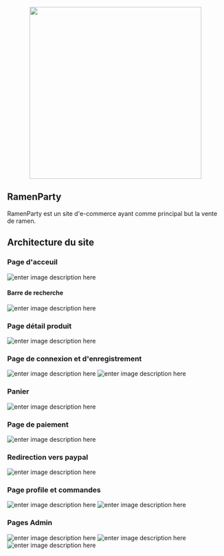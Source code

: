 <p align="center"><img src="https://i.imgur.com/rqGKyW8.png" width="400"></p>

## RamenParty

RamenParty est un site d'e-commerce ayant comme principal but la vente de ramen.

## Architecture du site

### Page d'acceuil

![enter image description here](https://files.legroupedamis.best/pBb4nx.png)

#### Barre de recherche
![enter image description here](https://files.legroupedamis.best/8CytzD.gif)

### Page détail produit

![enter image description here](https://files.legroupedamis.best/KduDNO.png)

### Page de connexion et d'enregistrement
![enter image description here](https://files.legroupedamis.best/7hkABk.png)
![enter image description here](https://files.legroupedamis.best/LwfkiJ.png)

### Panier
![enter image description here](https://files.legroupedamis.best/J9UbwD.png)

### Page de paiement

![enter image description here](https://files.legroupedamis.best/6YGK6h.png)

### Redirection vers paypal
![enter image description here](https://files.legroupedamis.best/QdS0ju.png)

### Page profile et commandes
![enter image description here](https://files.legroupedamis.best/DFN6EL.png)
![enter image description here](https://files.legroupedamis.best/ni3jFR.png)

### Pages Admin
![enter image description here](https://files.legroupedamis.best/KWIJdK.png)
![enter image description here](https://files.legroupedamis.best/BNQ2PQ.png)
![enter image description here](https://files.legroupedamis.best/aQtBHb.png)

<!--stackedit_data:
eyJoaXN0b3J5IjpbMTcxNzU2NjUzLC0xNTUxNTc3MzcxLDE0Nz
U0MDczMTYsLTE5MTI5NDU0NTEsLTI5MTM2NjU0N119
-->
